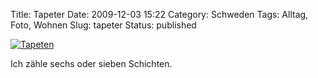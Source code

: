 Title: Tapeter
Date: 2009-12-03 15:22
Category: Schweden
Tags: Alltag, Foto, Wohnen
Slug: tapeter
Status: published

[![Tapeten](/pic/gamlatapeter_s.jpg "Tapeten")](/pic/gamlatapeter_l.jpg)

Ich zähle sechs oder sieben Schichten.

